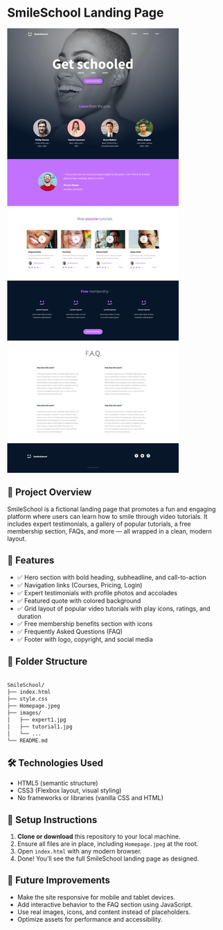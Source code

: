 # SmileSchool Landing Page

![SmileSchool Homepage](./Homepage.jpeg)

## 📘 Project Overview

SmileSchool is a fictional landing page that promotes a fun and engaging platform where users can learn how to smile through video tutorials. It includes expert testimonials, a gallery of popular tutorials, a free membership section, FAQs, and more — all wrapped in a clean, modern layout.

## 🚀 Features

- ✅ Hero section with bold heading, subheadline, and call-to-action
- ✅ Navigation links (Courses, Pricing, Login)
- ✅ Expert testimonials with profile photos and accolades
- ✅ Featured quote with colored background
- ✅ Grid layout of popular video tutorials with play icons, ratings, and duration
- ✅ Free membership benefits section with icons
- ✅ Frequently Asked Questions (FAQ)
- ✅ Footer with logo, copyright, and social media

## 📁 Folder Structure

```

SmileSchool/
├── index.html
├── style.css
├── Homepage.jpeg
├── images/
│   ├── expert1.jpg
│   ├── tutorial1.jpg
│   └── ...
└── README.md

```

## 🛠 Technologies Used

- HTML5 (semantic structure)
- CSS3 (Flexbox layout, visual styling)
- No frameworks or libraries (vanilla CSS and HTML)

## 🧰 Setup Instructions

1. **Clone or download** this repository to your local machine.
2. Ensure all files are in place, including `Homepage.jpeg` at the root.
3. Open `index.html` with any modern browser.
4. Done! You’ll see the full SmileSchool landing page as designed.

## 📌 Future Improvements

- Make the site responsive for mobile and tablet devices.
- Add interactive behavior to the FAQ section using JavaScript.
- Use real images, icons, and content instead of placeholders.
- Optimize assets for performance and accessibility.
```